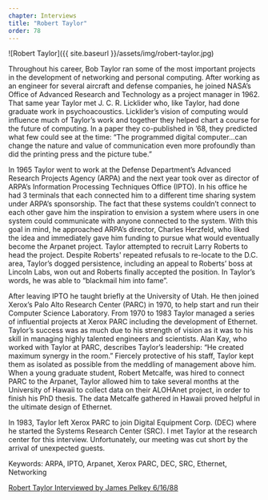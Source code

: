 ```yaml
---
chapter: Interviews
title: "Robert Taylor"
order: 78
---
```


![Robert Taylor]({{ site.baseurl }}/assets/img/robert-taylor.jpg)

Throughout his career, Bob Taylor ran some of the most important projects in the development of networking and personal computing. After working as an engineer for several aircraft and defense companies, he joined NASA’s Office of Advanced Research and Technology as a project manager in 1962. That same year Taylor met J. C. R. Licklider who, like Taylor, had done graduate work in psychoacoustics. Licklider’s vision of computing would influence much of Taylor’s work and together they helped chart a course for the future of computing. In a paper they co-published in ’68, they predicted what few could see at the time: “The programmed digital computer...can change the nature and value of communication even more profoundly than did the printing press and the picture tube.”

In 1965 Taylor went to work at the Defense Department’s Advanced Research Projects Agency (ARPA) and the next year took over as director of ARPA’s Information Processing Techniques Office (IPTO). In his office he had 3 terminals that each connected him to a different time sharing system under ARPA’s sponsorship. The fact that these systems couldn’t connect to each other gave him the inspiration to envision a system where users in one system could communicate with anyone connected to the system. With this goal in mind, he approached ARPA’s director, Charles Herzfeld, who liked the idea and immediately gave him funding to pursue what would eventually become the Arpanet project. Taylor attempted to recruit Larry Roberts to head the project. Despite Roberts' repeated refusals to re-locate to the D.C. area, Taylor’s dogged persistence, including an appeal to Roberts’ boss at Lincoln Labs, won out and Roberts finally accepted the position. In Taylor’s words, he was able to “blackmail him into fame”.

After leaving IPTO he taught briefly at the University of Utah. He then joined Xerox’s Palo Alto Research Center (PARC) in 1970, to help start and run their Computer Science Laboratory. From 1970 to 1983 Taylor managed a series of influential projects at Xerox PARC including the development of Ethernet. Taylor’s success was as much due to his strength of vision as it was to his skill in managing highly talented engineers and scientists. Alan Kay, who worked with Taylor at PARC, describes Taylor’s leadership: “He created maximum synergy in the room.” Fiercely protective of his staff, Taylor kept them as isolated as possible from the meddling of management above him. When a young graduate student, Robert Metcalfe, was hired to connect PARC to the Arpanet, Taylor allowed him to take several months at the University of Hawaii to collect data on their ALOHAnet project, in order to finish his PhD thesis. The data Metcalfe gathered in Hawaii proved helpful in the ultimate design of Ethernet.

In 1983, Taylor left Xerox PARC to join Digital Equipment Corp. (DEC) where he started the Systems Research Center (SRC). I met Taylor at the research center for this interview. Unfortunately, our meeting was cut short by the arrival of unexpected guests.

Keywords: ARPA, IPTO, Arpanet, Xerox PARC, DEC, SRC, Ethernet, Networking

[Robert Taylor Interviewed by James Pelkey 6/16/88](https://archive.computerhistory.org/resources/access/text/2017/12/102738691-05-01-acc.pdf)
 